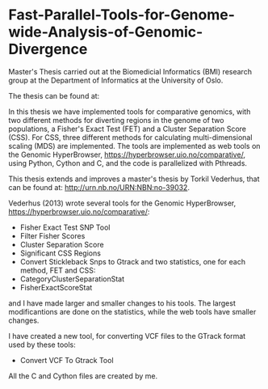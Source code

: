 # Fast-Parallel-Tools-for-Genome-wide-Analysis-of-Genomic-Divergence
Master's Thesis carried out at the Biomedicial Informatics (BMI) research group at the Department of Informatics at the University of Oslo. 

The thesis can be found at:

In this thesis we have implemented tools for comparative genomics, with two different methods for 
diverting regions in the genome of two populations, a Fisher's Exact Test (FET) and a Cluster Separation Score (CSS). 
For CSS, three different methods for calculating multi-dimensional scaling (MDS) are implemented. The tools are implemented as web tools on the Genomic HyperBrowser, https://hyperbrowser.uio.no/comparative/,
using Python, Cython and C, and the code is parallelized with Pthreads. 

This thesis extends and improves a master's thesis by Torkil Vederhus, that can be found at: 
http://urn.nb.no/URN:NBN:no-39032.

Vederhus (2013) wrote several tools for the Genomic HyperBrowser, https://hyperbrowser.uio.no/comparative/:
- Fisher Exact Test SNP Tool
- Filter Fisher Scores
- Cluster Separation Score
- Significant CSS Regions
- Convert Stickleback Snps to Gtrack
and two statistics, one for each method, FET and CSS:
- CategoryClusterSeparationStat
- FisherExactScoreStat

and I have made larger and smaller changes to his tools. The largest modificantions are done on the statistics,
while the web tools have smaller changes. 

I have created a new tool, for converting VCF files to the GTrack format used by these tools:
- Convert VCF To Gtrack Tool

All the C and Cython files are created by me. 
